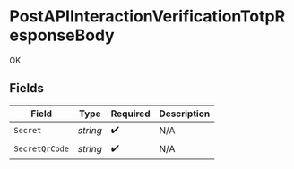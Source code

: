 # PostAPIInteractionVerificationTotpResponseBody

OK


## Fields

| Field              | Type               | Required           | Description        |
| ------------------ | ------------------ | ------------------ | ------------------ |
| `Secret`           | *string*           | :heavy_check_mark: | N/A                |
| `SecretQrCode`     | *string*           | :heavy_check_mark: | N/A                |